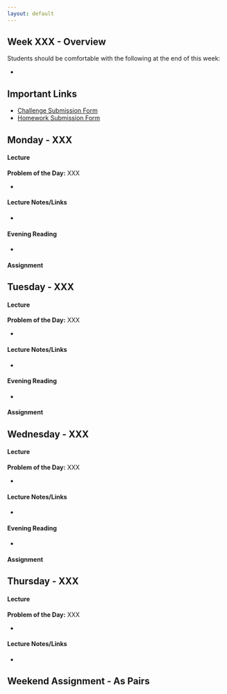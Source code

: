 ```yaml
---
layout: default
---
```


## Week XXX - Overview

Students should be comfortable with the following at the end of this week:

*


## Important Links

* [Challenge Submission Form](http://goo.gl/forms/OzzXZL6iEF)
* [Homework Submission Form](http://goo.gl/forms/o9so3mi9Sd)


## Monday - XXX

#### Lecture

**Problem of the Day:** XXX

*

#### Lecture Notes/Links

*

#### Evening Reading

*

#### Assignment




## Tuesday - XXX

#### Lecture

**Problem of the Day:** XXX

*

#### Lecture Notes/Links

*

#### Evening Reading

*

#### Assignment




## Wednesday - XXX

#### Lecture

**Problem of the Day:** XXX

*

#### Lecture Notes/Links

*

#### Evening Reading

*

#### Assignment




## Thursday - XXX

#### Lecture

**Problem of the Day:** XXX

*

#### Lecture Notes/Links

*


## Weekend Assignment - As Pairs
